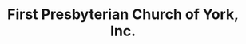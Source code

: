 ---
layout: repo
title: "First Presbyterian Church of York, Inc."
id: 15611
permalink: repos/15611/
---
